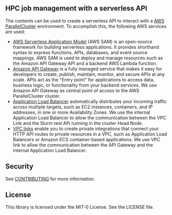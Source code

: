 ## HPC job management with a serverless API
The contents can be used to create a serverless API to interact with a [AWS ParallelCluster](https://aws.amazon.com/hpc/parallelcluster/) environment. To accomplish this, the following AWS services are used:

* [AWS Serverless Application Model](https://aws.amazon.com/serverless/sam/) (AWS SAM) is an open-source framework for building serverless applications. It provides shorthand syntax to express functions, APIs, databases, and event source mappings.  AWS SAM is used to deploy and manage resources such as the Amazon API Gateway API and a backend AWS Lambda function.
* [Amazon API Gateway](https://aws.amazon.com/api-gateway/) is a fully managed service that makes it easy for developers to create, publish, maintain, monitor, and secure APIs at any scale. APIs act as the "Entry point" for applications to access data, business logic, or functionality from your backend services. We use Amazon API Gateway as central point of access to the AWS ParallelCluster cluster.
* [Application Load Balancer](https://docs.aws.amazon.com/elasticloadbalancing/latest/application/introduction.html) automatically distributes your incoming traffic across multiple targets, such as EC2 instances, containers, and IP addresses, in one or more Availability Zones. We use the internal Application Load Balancer to allow the communication between the VPC Link and the Slurm rest APi running in the cluster Head Node.
* [VPC links](https://docs.aws.amazon.com/apigateway/latest/developerguide/http-api-vpc-links.html) enable you to create private integrations that connect your HTTP API routes to private resources in a VPC, such as Application Load Balancers or Amazon ECS container-based applications. We use VPC link to allow the communication between the API Gateway and the internal Application Load Balancer.


## Security

See [CONTRIBUTING](CONTRIBUTING.md#security-issue-notifications) for more information.

## License

This library is licensed under the MIT-0 License. See the LICENSE file.


